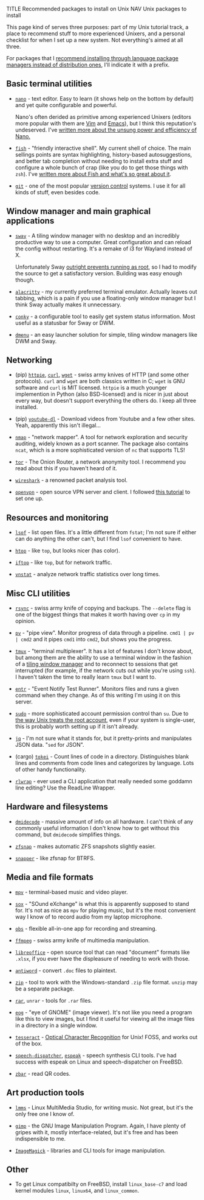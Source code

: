 TITLE Recommended packages to install on Unix
NAV Unix packages to install

This page kind of serves three purposes: part of my Unix tutorial track, a place to recommend stuff to more experienced Unixers, and a personal checklist for when I set up a new system. Not everything's aimed at all three.

For packages that I [recommend installing through language package managers instead of distribution ones](https://dev.to/yujiri8/dreams-of-an-ideal-world-package-managers-1d7e), I'll indicate it with a prefix.

## Basic terminal utilities

* [`nano`](https://nano-editor.org) - text editor. Easy to learn (it shows help on the bottom by default) and yet quite configurable and powerful.

	Nano's often derided as primitive among experienced Unixers (editors more popular with them are [Vim](https://www.vim.org) and [Emacs](https://www.gnu.org/software/emacs)), but I think this reputation's undeserved. I've [written more about the unsung power and efficiency of Nano.](nano)

* [`fish`](https://fishshell.com) - "friendly interactive shell". My current shell of choice. The main sellings points are syntax highlighting, history-based autosuggestions, and better tab completion without needing to install extra stuff and configure a whole bunch of crap (like you do to get those things with `zsh`). I've [written more about Fish and what's so great about it](fish).

* [`git`](https://git-scm.com) - one of the most popular [version control](https://en.wikipedia.org/wiki/Version_control) systems. I use it for all kinds of stuff, even besides code.

## Window manager and main graphical applications

* [`sway`](https://swaywm.org) - A tiling window manager with no desktop and an incredibly productive way to use a computer. Great configuration and can reload the config without restarting. It's a remake of i3 for Wayland instead of X.

	Unfortunately Sway [outright prevents running as root](safety_choice#root), so I had to modify the source to get a satisfactory version. Building was easy enough though.

* [`alacritty`](https://github.com/alacritty/alacritty) - my currently preferred terminal emulator. Actually leaves out tabbing, which is a pain if you use a floating-only window manager but I think Sway actually makes it unnecessary.

* [`conky`](https://github.com/brndnmtthws/conky) - a configurable tool to easily get system status information. Most useful as a statusbar for Sway or DWM.

* [`dmenu`](https://tools.suckless.org/dmenu) - an easy launcher solution for simple, tiling window managers like DWM and Sway.

## Networking

* (pip) [`httpie`](https://httpie.org), [`curl`](https://curl.haxx.se), [`wget`](https://www.gnu.org/s/wget/) - swiss army knives of HTTP (and some other protocols). `curl` and `wget` are both classics written in C; `wget` is GNU software and `curl` is MIT licensed. `httpie` is a much younger implemention in Python (also BSD-licensed) and is nicer in just about every way, but doesn't support everything the others do. I keep all three installed.

* (pip) [`youtube-dl`](https://yt-dl.org) - Download videos from Youtube and a few other sites. Yeah, apparently this isn't illegal...

* [`nmap`](https://nmap.org) - "network mapper". A tool for network exploration and security auditing, widely known as a port scanner. The package also contains `ncat`, which is a more sophisticated version of `nc` that supports TLS!

* [`tor`](https://torproject.org) - The Onion Router, a network anonymity tool. I recommend you read about this if you haven't heard of it.

* [`wireshark`](https://wireshark.org) - a renowned packet analysis tool.

* [`openvpn`](https://openvpn.net/index.php/open-source.html) - open source VPN server and client. I followed [this tutorial](https://www.digitalocean.com/community/tutorials/how-to-configure-and-connect-to-a-private-openvpn-server-on-freebsd-10-1) to set one up.

## Resources and monitoring

* [`lsof`](https://github.com/lsof-org/lsof) - list open files. It's a little different from `fstat`; I'm not sure if either can do anything the other can't, but I find `lsof` convenient to have.

* [`htop`](https://htop.dev) - like `top`, but looks nicer (has color).

* [`iftop`](http://www.ex-parrot.com/~pdw/iftop) - like `top`, but for network traffic.

* [`vnstat`](https://humdi.net/vnstat/) - analyze network traffic statistics over long times.

## Misc CLI utilities

* [`rsync`](https://rsync.samba.org) - swiss army knife of copying and backups. The `--delete` flag is one of the biggest things that makes it worth having over `cp` in my opinion.

* [`pv`](https://www.ivarch.com/programs/pv.shtml) - "pipe view". Monitor progress of data through a pipeline. `cmd1 | pv | cmd2` and it pipes `cmd1` into `cmd2`, but shows you the progress.

* [`tmux`](https://en.wikipedia.org/wiki/Tmux) - "terminal multiplexer". It has a lot of features I don't know about, but among them are the ability to use a terminal window in the fashion of a [tiling window manager](https://en.wikipedia.org/wiki/Tiling_window_manager) and to reconnect to sessions that get interrupted (for example, if the network cuts out while you're using `ssh`). I haven't taken the time to really learn `tmux` but I want to.

* [`entr`](http://entrproject.org) - "Event Notify Test Runner". Monitors files and runs a given command when they change. As of this writing I'm using it on this server.

* [`sudo`](https://www.sudo.ws) - more sophisticated account permission control than `su`. Due to [the way Unix treats the root account](root), even if your system is single-user, this is probably worth setting up if it isn't already.

* [`jq`](https://stedolan.github.io/jq/) - I'm not sure what it stands for, but it pretty-prints and manipulates JSON data. "`sed` for JSON".

* (cargo) [`tokei`](https://github.com/XAMPPRocky/tokei) - Count lines of code in a directory. Distinguishes blank lines and comments from code lines and categorizes by language. Lots of other handy functionality.

* [`rlwrap`](https://github.com/hanslub42/rlwrap) - ever used a CLI application that really needed some goddamn line editing? Use the ReadLine Wrapper.

## Hardware and filesystems

* [`dmidecode`](https://www.nongnu.org/dmidecode/) - massive amount of info on all hardware. I can't think of any commonly useful information I don't know how to get without this command, but `dmidecode` simplifies things.

* [`zfsnap`](https://www.zfsnap.org) - makes automatic ZFS snapshots slightly easier.

* [`snapper`](https://snapper.io) - like zfsnap for BTRFS.

## Media and file formats

* [`mpv`](https://mpv.io) - terminal-based music and video player.

* [`sox`](http://sox.sourceforge.net) - "SOund eXchange" is what this is apparently supposed to stand for. It's not as nice as `mpv` for playing music, but it's the most convenient way I know of to record audio from my laptop microphone.

* [`obs`](https://obsproject.com) - flexible all-in-one app for recording and streaming.

* [`ffmpeg`](https://ffmpeg.org) - swiss army knife of multimedia manipulation.

* [`libreoffice`](https://www.libreoffice.org) - open source tool that can read "document" formats like `.xlsx`, if you ever have the displeasure of needing to work with those.

* [`antiword`](http://www.winfield.demon.nl) - convert `.doc` files to plaintext.

* [`zip`](http://info-zip.org/Zip.html) - tool to work with the Windows-standard `.zip` file format. `unzip` may be a separate package.

* [`rar`](https://rarlab.com), `unrar` - tools for `.rar` files.

* [`eog`](https://wiki.gnome.org/Apps/EyeOfGnome) - "eye of GNOME" (image viewer). It's not like you need a program like this to view images, but I find it useful for viewing all the image files in a directory in a single window.

* [`tesseract`](https://github.com/tesseract-ocr/tesseract) - [Optical Character Recognition](https://en.wikipedia.org/wiki/Optical_character_recognition) for Unix! FOSS, and works out of the box.

* [`speech-dispatcher`](https://devel.freebsoft.org/speechd), [`espeak`](https://espeak.sourceforge.net) - speech synthesis CLI tools. I've had success with espeak on Linux and speech-dispatcher on FreeBSD.

* [`zbar`](https://github.com/mchehab/zbar) - read QR codes.

## Art production tools

* [`lmms`](https://lmms.io) - Linux MultiMedia Studio, for writing music. Not great, but it's the only free one I know of.

* [`gimp`](https://www.gimp.org) - the GNU Image Manipulation Program. Again, I have plenty of gripes with it, mostly interface-related, but it's free and has been indispensible to me.

* [`ImageMagick`](https://imagemagick.org) - libraries and CLI tools for image manipulation.

## Other

* To get Linux compatibilty on FreeBSD, install `linux_base-c7` and load kernel modules `linux`, `linux64`, and `linux_common`.

